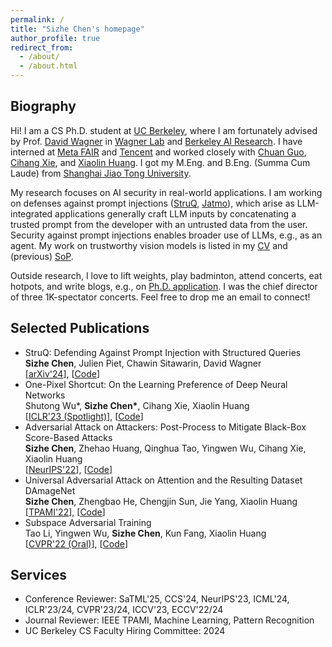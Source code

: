 ```yaml
---
permalink: /
title: "Sizhe Chen's homepage"
author_profile: true
redirect_from: 
  - /about/
  - /about.html
---
```


  
Biography
------
Hi! I am a CS Ph.D. student at [UC Berkeley](https://eecs.berkeley.edu), where I am fortunately advised by Prof. [David Wagner](https://people.eecs.berkeley.edu/~daw) in [Wagner Lab](https://wagner-group.github.io) and [Berkeley AI Research](https://bair.berkeley.edu). I have interned at [Meta FAIR](https://ai.meta.com/research) and [Tencent](https://www.tencent.com/en-us) and worked closely with [Chuan Guo](https://sites.google.com/view/chuanguo), [Cihang Xie](https://cihangxie.github.io), and [Xiaolin Huang](http://www.pami.sjtu.edu.cn/en/xiaolin). I got my M.Eng. and B.Eng. (Summa Cum Laude) from [Shanghai Jiao Tong University](http://en.sjtu.edu.cn). 

My research focuses on AI security in real-world applications. I am working on defenses against prompt injections ([StruQ](http://arxiv.org/abs/2402.06363), [Jatmo](https://arxiv.org/abs/2312.17673)), which arise as LLM-integrated applications generally craft LLM inputs by concatenating a trusted prompt from the developer with an untrusted data from the user. Security against prompt injections enables broader use of LLMs, e.g., as an agent. My work on trustworthy vision models is listed in my [CV](https://drive.google.com/file/d/1UmHL5TfvXIGuNRIPX9DHT_LwRCu1Hkf1/view?usp=sharing) and (previous) [SoP](https://drive.google.com/file/d/1nmocMJFOmw_5_N1roe96Vszhhg7zhaZS/view?usp=sharing). 

Outside research, I love to lift weights, play badminton, attend concerts, eat hotpots, and write blogs, e.g., on [Ph.D. application](https://zhuanlan.zhihu.com/p/633879303). I was the chief director of three 1K-spectator concerts. Feel free to drop me an email to connect!


Selected Publications
------
+ StruQ: Defending Against Prompt Injection with Structured Queries <br/> **Sizhe Chen**, Julien Piet, Chawin Sitawarin, David Wagner <br/> [[arXiv'24](http://arxiv.org/abs/2402.06363)], [[Code](https://github.com/Sizhe-Chen/StruQ)]
+ One-Pixel Shortcut: On the Learning Preference of Deep Neural Networks <br/> Shutong Wu\*, **Sizhe Chen\***, Cihang Xie, Xiaolin Huang <br/> [[ICLR'23 (Spotlight)](https://openreview.net/forum?id=p7G8t5FVn2h)], [[Code](https://github.com/cychomatica/One-Pixel-Shotcut)]
+ Adversarial Attack on Attackers: Post-Process to Mitigate Black-Box Score-Based Attacks <br/> **Sizhe Chen**, Zhehao Huang, Qinghua Tao, Yingwen Wu, Cihang Xie, Xiaolin Huang <br/> [[NeurIPS'22](https://openreview.net/forum?id=7hhH95QKKDX)], [[Code](https://github.com/Sizhe-Chen/AAA)]
+ Universal Adversarial Attack on Attention and the Resulting Dataset DAmageNet <br/> **Sizhe Chen**, Zhengbao He, Chengjin Sun, Jie Yang, Xiaolin Huang <br/> [[TPAMI'22](https://ieeexplore.ieee.org/document/9238430)], [[Code](https://github.com/Sizhe-Chen/DAmageNet)]
+ Subspace Adversarial Training <br/> Tao Li, Yingwen Wu, **Sizhe Chen**, Kun Fang, Xiaolin Huang <br/> [[CVPR'22 (Oral)](https://openaccess.thecvf.com/content/CVPR2022/html/Li_Subspace_Adversarial_Training_CVPR_2022_paper)], [[Code](https://github.com/nblt/Sub-AT)]


Services
------
+ Conference Reviewer: SaTML'25, CCS'24, NeurIPS'23, ICML'24, ICLR'23/24, CVPR'23/24, ICCV'23, ECCV'22/24
+ Journal Reviewer: IEEE TPAMI, Machine Learning, Pattern Recognition
+ UC Berkeley CS Faculty Hiring Committee: 2024
